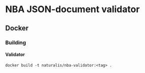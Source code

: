 # NBA JSON-document validator

## Docker

### Building

#### Validator

```SHELL
docker build -t naturalis/nba-validator:<tag> .
```

